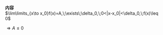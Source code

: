 **内容**  
$\lim\limits_{x\to x_0}f(x)=A,\;\exists\;\delta_0,\;0<|x-x_0|<\delta_0,\;f(x)\leq 0$  
  
$\Rightarrow A\leq 0$  
